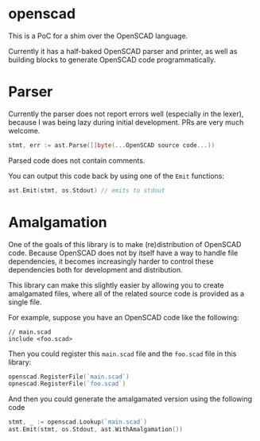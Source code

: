 openscad
========

This is a PoC for a shim over the OpenSCAD language. 

Currently it has a half-baked OpenSCAD parser and printer, as well as building blocks to
generate OpenSCAD code programmatically.

# Parser

Currently the parser does not report errors well (especially in the lexer),
because I was being lazy during initial development. PRs are very much welcome.

```go
stmt, err := ast.Parse([]byte(...OpenSCAD source code...))
```

Parsed code does not contain comments.

You can output this code back by using one of the `Emit` functions:

```go
ast.Emit(stmt, os.Stdout) // emits to stdout
```

# Amalgamation

One of the goals of this library is to make (re)distribution of OpenSCAD code.
Because OpenSCAD does not by itself have a way to handle file dependencies,
it becomes increasingly harder to control these dependencies both for development
and distribution.

This library can make this slightly easier by allowing you to create amalgamated
files, where all of the related source code is provided as a single file.

For example, suppose you have an OpenSCAD code like the following:

```openscad
// main.scad
include <foo.scad>
```

Then you could register this `main.scad` file and the `foo.scad` file in this
library:

```go
openscad.RegisterFile(`main.scad`)
opnescad.RegisterFile(`foo.scad`)
```

And then you could generate the amalgamated version using the following code

```go
stmt, _ := openscad.Lookup(`main.scad`)
ast.Emit(stmt, os.Stdout, ast.WithAmalgamation())
```
